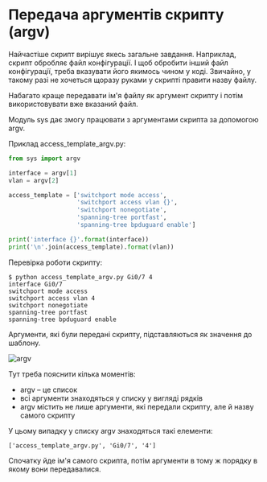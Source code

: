 # Передача аргументів скрипту (argv)

Найчастіше скрипт вирішує якесь загальне завдання. Наприклад, скрипт обробляє
файл конфігурації. І щоб обробити інший файл конфігурації, треба вказувати його
якимось чином у коді. Звичайно, у такому разі не хочеться щоразу руками у скрипті
правити назву файлу.

Набагато краще передавати ім'я файлу як аргумент скрипту і потім
використовувати вже вказаний файл.

Модуль sys дає змогу працювати з аргументами скрипта за допомогою argv.

Приклад access_template_argv.py:

```python
from sys import argv

interface = argv[1]
vlan = argv[2]

access_template = ['switchport mode access',
                   'switchport access vlan {}',
                   'switchport nonegotiate',
                   'spanning-tree portfast',
                   'spanning-tree bpduguard enable']

print('interface {}'.format(interface))
print('\n'.join(access_template).format(vlan))
```

Перевірка роботи скрипту:

```
$ python access_template_argv.py Gi0/7 4
interface Gi0/7
switchport mode access
switchport access vlan 4
switchport nonegotiate
spanning-tree portfast
spanning-tree bpduguard enable
```


Аргументи, які були передані скрипту, підставляються як значення до шаблону.


![argv](https://pyneng.io/assets/images/05_sys_argv.png)

Тут треба пояснити кілька моментів:

* argv – це список
* всі аргументи знаходяться у списку у вигляді рядків
* argv містить не лише аргументи, які передали скрипту, але й назву самого скрипту

У цьому випадку у списку argv знаходяться такі елементи:

```
['access_template_argv.py', 'Gi0/7', '4']
```

Спочатку йде ім'я самого скрипта, потім аргументи в тому ж порядку в якому вони передавалися.
